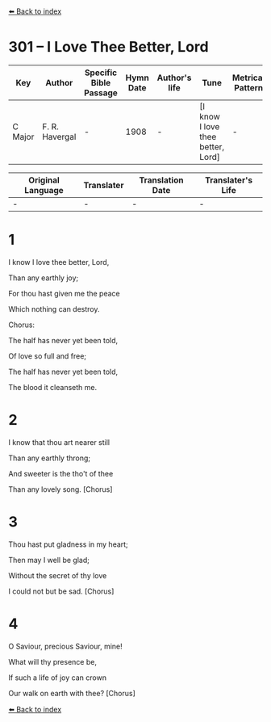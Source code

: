 [⬅️ Back to index](../README.md)

# 301 – I Love Thee Better, Lord

Key | Author   | Specific Bible Passage     |Hymn Date |Author's life |Tune |Metrical Pattern   |Composer/Source
-- | --------- | ---------------------------|----------|--------------|-----|-------------------|-------------  
C Major |F. R. Havergal |- |1908 |- |[I know I love thee better, Lord] |- |R. E. Hudson

Original Language | Translater | Translation Date   | Translater's Life  
----------------- | --------- | --------------------|-------------     
\- |- |- |-




# 1

I know I love thee better, Lord,

Than any earthly joy;

For thou hast given me the peace

Which nothing can destroy.



Chorus:

The half has never yet been told,

Of love so full and free;

The half has never yet been told,

The blood it cleanseth me.



# 2

I know that thou art nearer still

Than any earthly throng;

And sweeter is the tho't of thee

Than any lovely song.  [Chorus]



# 3

Thou hast put gladness in my heart;

Then may I well be glad;

Without the secret of thy love 

I could not but be sad.  [Chorus]



# 4

O Saviour, precious Saviour, mine!

What will thy presence be,

If such a life of joy can crown

Our walk on earth with thee?  [Chorus]

[⬅️ Back to index](../README.md)
